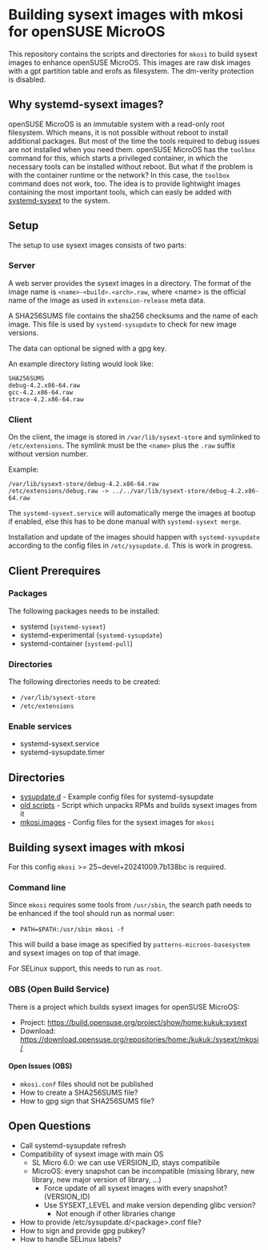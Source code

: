 # Building sysext images with mkosi for openSUSE MicroOS

This repository contains the scripts and directories for `mkosi` to build sysext images to enhance openSUSE MicroOS. This images are raw disk images with a gpt partition table and erofs as filesystem.
The dm-verity protection is disabled.

## Why systemd-sysext images?

openSUSE MicroOS is an immutable system with a read-only root filesystem. Which means, it is not possible without reboot to install additional packages. But most of the time the tools required to debug issues are not installed when you need them.
openSUSE MicroOS has the `toolbox` command for this, which starts a privileged container, in which the necessary tools can be installed without reboot.
But what if the problem is with the container runtime or the network? In this case, the `toolbox` command does not work, too. The idea is to provide lightwight images containing the most important tools, which can easly be added with [systemd-sysext](https://manpages.opensuse.org/systemd-sysext.8) to the system.

## Setup

The setup to use sysext images consists of two parts:

### Server
A web server provides the sysext images in a directory. The format of the image name is `<name>-<build>.<arch>.raw`, where \<name\> is the official name of the image as used in `extension-release` meta data.

A SHA256SUMS file contains the sha256 checksums and the name of each image. This file is used by `systemd-sysupdate` to check for new image versions.

The data can optional be signed with a gpg key.

An example directory listing would look like:
```
SHA256SUMS
debug-4.2.x86-64.raw
gcc-4.2.x86-64.raw
strace-4.2.x86-64.raw
```

### Client

On the client, the image is stored in `/var/lib/sysext-store` and symlinked to `/etc/extensions`. The symlink must be the `<name>` plus the `.raw` suffix without version number.

Example:
```
/var/lib/sysext-store/debug-4.2.x86-64.raw
/etc/extensions/debug.raw -> ../../var/lib/sysext-store/debug-4.2.x86-64.raw
```

The `systemd-sysext.service` will automatically merge the images at bootup if enabled, else this has to be done manual with `systemd-sysext merge`.

Installation and update of the images should happen with `systemd-sysupdate` according to the config files in `/etc/sysupdate.d`. This is work in progress.

## Client Prerequires

### Packages

The following packages needs to be installed:
* systemd (`systemd-sysext`)
* systemd-experimental (`systemd-sysupdate`)
* systemd-container (`systemd-pull`)

### Directories

The following directories needs to be created:
* `/var/lib/sysext-store`
* `/etc/extensions`

### Enable services
* systemd-sysext.service
* systemd-sysupdate.timer

## Directories
* [sysupdate.d](sysupdate.d) - Example config files for systemd-sysupdate
* [old scripts](old-scripts) - Script which unpacks RPMs and builds sysext images from it
* [mkosi.images](mkosi.images) - Config files for the sysext images for `mkosi`

## Building sysext images with mkosi

For this config `mkosi` >= 25~devel+20241009.7b138bc is required.

### Command line

Since `mkosi` requires some tools from `/usr/sbin`, the search path needs to be enhanced if the tool should run as normal user:
* `PATH=$PATH:/usr/sbin mkosi -f`

This will build a base image as specified by `patterns-microos-basesystem` and sysext images on top of that image.

For SELinux support, this needs to run as `root`.

### OBS (Open Build Service)

There is a project which builds sysext images for openSUSE MicroOS:

* Project: https://build.opensuse.org/project/show/home:kukuk:sysext
* Download: https://download.opensuse.org/repositories/home:/kukuk:/sysext/mkosi/

#### Open Issues (OBS)
* `mkosi.conf` files should not be published
* How to create a SHA256SUMS file?
* How to gpg sign that SHA256SUMS file?

## Open Questions
* Call systemd-sysupdate refresh
* Compatibility of sysext image with main OS
  * SL Micro 6.0: we can use VERSION\_ID, stays compatibile
  * MicroOS: every snapshot can be incompatible (missing
    library, new library, new major version of library, ...)
    * Force update of all sysext images with every snapshot? (VERSION\_ID)
    * Use SYSEXT\_LEVEL and make version depending glibc version?
      * Not enough if other libraries change
* How to provide /etc/sysupdate.d/\<package\>.conf file?
* How to sign and provide gpg pubkey?
* How to handle SELinux labels?
